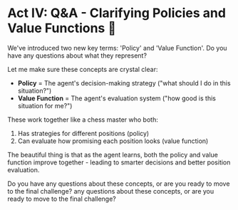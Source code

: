 # Act IV: Q&A - Clarifying Policies and Value Functions 🤔

We've introduced two new key terms: 'Policy' and 'Value Function'. Do you have any questions about what they represent?

Let me make sure these concepts are crystal clear:

- **Policy** = The agent's decision-making strategy ("what should I do in this situation?")
- **Value Function** = The agent's evaluation system ("how good is this situation for me?")

These work together like a chess master who both:
1. Has strategies for different positions (policy)
2. Can evaluate how promising each position looks (value function)

The beautiful thing is that as the agent learns, both the policy and value function improve together - leading to smarter decisions and better position evaluation.

Do you have any questions about these concepts, or are you ready to move to the final challenge? any questions about these concepts, or are you ready to move to the final challenge?